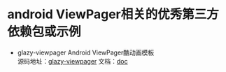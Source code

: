 # android ViewPager相关的优秀第三方依赖包或示例

* glazy-viewpager Android ViewPager酷动画模板  
源码地址：[glazy-viewpager](https://github.com/kannan-anbu/glazy-viewpager) 文档：[doc](https://github.com/kannan-anbu/glazy-viewpager/blob/master/README.md)